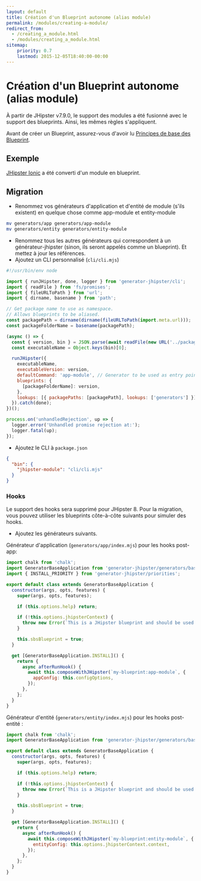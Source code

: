 ```yaml
---
layout: default
title: Création d'un Blueprint autonome (alias module)
permalink: /modules/creating-a-module/
redirect_from:
  - /creating_a_module.html
  - /modules/creating_a_module.html
sitemap:
    priority: 0.7
    lastmod: 2015-12-05T18:40:00-00:00
---
```


# <i class="fa fa-cube"></i> Création d'un Blueprint autonome (alias module)

À partir de JHipster v7.9.0, le support des modules a été fusionné avec le support des blueprints. Ainsi, les mêmes règles s'appliquent.

Avant de créer un Blueprint, assurez-vous d'avoir lu [Principes de base des Blueprint](/modules/extending-and-customizing/#-blueprint-basics).

## Exemple

[JHipster Ionic](https://github.com/jhipster/generator-jhipster-ionic) a été converti d'un module en blueprint.

## Migration

- Renommez vos générateurs d'application et d'entité de module (s'ils existent) en quelque chose comme app-module et entity-module

```sh
mv generators/app generators/app-module
mv generators/entity generators/entity-module
```

- Renommez tous les autres générateurs qui correspondent à un générateur-jhipster (sinon, ils seront appelés comme un blueprint).
Et mettez à jour les références.
- Ajoutez un CLI personnalisé  (`cli/cli.mjs`)

```javascript
#!/usr/bin/env node

import { runJHipster, done, logger } from 'generator-jhipster/cli';
import { readFile } from 'fs/promises';
import { fileURLToPath } from 'url';
import { dirname, basename } from 'path';

// Get package name to use as namespace.
// Allows blueprints to be aliased.
const packagePath = dirname(dirname(fileURLToPath(import.meta.url)));
const packageFolderName = basename(packagePath);

(async () => {
  const { version, bin } = JSON.parse(await readFile(new URL('../package.json', import.meta.url)));
  const executableName = Object.keys(bin)[0];

  runJHipster({
    executableName,
    executableVersion: version,
    defaultCommand: 'app-module', // Generator to be used as entry point to replace `yo` command
    blueprints: {
      [packageFolderName]: version,
    },
    lookups: [{ packagePaths: [packagePath], lookups: ['generators'] }],
  }).catch(done);
})();

process.on('unhandledRejection', up => {
  logger.error('Unhandled promise rejection at:');
  logger.fatal(up);
});
```

- Ajoutez le CLI à `package.json`

```json
{
  "bin": {
    "jhipster-module": "cli/cli.mjs"
  }
}
```

### Hooks

Le support des hooks sera supprimé pour JHipster 8. Pour la migration, vous pouvez utiliser les blueprints côte-à-côte suivants pour simuler des hooks.

- Ajoutez les générateurs suivants.

Générateur d'application (`generators/app/index.mjs`) pour les hooks post-app:

```javascript
import chalk from 'chalk';
import GeneratorBaseApplication from 'generator-jhipster/generators/base-application';
import { INSTALL_PRIORITY } from 'generator-jhipster/priorities';

export default class extends GeneratorBaseApplication {
  constructor(args, opts, features) {
    super(args, opts, features);

    if (this.options.help) return;

    if (!this.options.jhipsterContext) {
      throw new Error(`This is a JHipster blueprint and should be used only like ${chalk.yellow('jhipster --blueprints myBlueprint')}`);
    }

    this.sbsBlueprint = true;
  }

  get [GeneratorBaseApplication.INSTALL]() {
    return {
      async afterRunHook() {
        await this.composeWithJHipster(`my-blueprint:app-module`, {
          appConfig: this.configOptions,
        });
      },
    };
  }
}
```

Générateur d'entité  (`generators/entity/index.mjs`) pour les hooks post-entité :

```javascript
import chalk from 'chalk';
import GeneratorBaseApplication from 'generator-jhipster/generators/base-application';

export default class extends GeneratorBaseApplication {
  constructor(args, opts, features) {
    super(args, opts, features);

    if (this.options.help) return;

    if (!this.options.jhipsterContext) {
      throw new Error(`This is a JHipster blueprint and should be used only like ${chalk.yellow('jhipster --blueprints myBlueprint')}`);
    }

    this.sbsBlueprint = true;
  }

  get [GeneratorBaseApplication.INSTALL]() {
    return {
      async afterRunHook() {
        await this.composeWithJHipster(`my-blueprint:entity-module`, {
          entityConfig: this.options.jhipsterContext.context,
        });
      },
    };
  }
}
```
